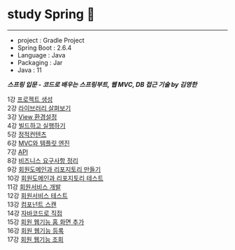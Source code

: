 # study Spring 🌱

***

* project : Gradle Project
* Spring Boot : 2.6.4
* Language : Java
* Packaging : Jar
* Java : 11

***스프링 입문 - 코드로 배우는 스프링부트, 웹 MVC, DB 접근 기술 by 김영한***

1강 [프로젝트 생성](https://youtu.be/cEaPR63Khuo)   
2강 [라이브러리 살펴보기](https://youtu.be/lqjOqeVzzsc)   
3강 [View 환경설정](https://youtu.be/tbNfjC4Wwh8)   
4강 [빌드하고 실행하기](https://youtu.be/OMm7Hs4q4Sw)   
5강 [정적컨텐츠](https://youtu.be/FT33eS7qaAc)   
6강 [MVC와 템플릿 엔진](https://youtu.be/oPvmfm_97es)    
7강 [API](https://youtu.be/v17ZwTFAL-0)   
8강 [비즈니스 요구사항 정리](https://youtu.be/bgZPcWsDUuI)  
9강 [회원도메인과 리포지토리 만들기](https://youtu.be/tw1H19txBb0)  
10강 [회원도메인과 리포지토리 테스트](https://youtu.be/iWeK9Lfgsss)   
11강 [회원서비스 개발](https://youtu.be/iEbRPszh19g)   
12강 [회원서비스 테스트](https://youtu.be/KPYb-f9xzMQ)   
13강 [컴포넌트 스캔](https://youtu.be/FqYF9vHW-K4)    
14강 [자바코드로 직접](https://youtu.be/fPanO_f4_Ag)    
15강 [회원 웹기능 홈 화면 추가](https://youtu.be/StLaE-SFZuk)    
16강 [회원 웹기능 등록](https://youtu.be/kuMmzVOFyBs)    
17강 [회원 웹기능 조회](https://youtu.be/nffimOw9DZQ)    